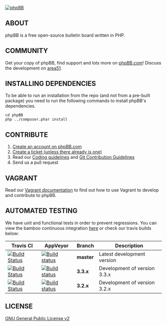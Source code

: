 [![phpBB](https://www.phpbb.com/theme/images/logos/blue/160x52.png)](http://www.phpbb.com)

## ABOUT

phpBB is a free open-source bulletin board written in PHP.

## COMMUNITY

Get your copy of phpBB, find support and lots more on [phpBB.com](http://www.phpbb.com)! Discuss the development on [area51](http://area51.phpbb.com/phpBB/index.php).

## INSTALLING DEPENDENCIES

To be able to run an installation from the repo (and not from a pre-built package) you need to run the following commands to install phpBB's dependencies.

	cd phpBB
	php ../composer.phar install



## CONTRIBUTE

1. [Create an account on phpBB.com](http://www.phpbb.com/community/ucp.php?mode=register)
2. [Create a ticket (unless there already is one)](http://tracker.phpbb.com/secure/CreateIssue!default.jspa)
3. Read our [Coding guidelines](https://area51.phpbb.com/docs/dev/development/coding_guidelines.html) and [Git Contribution Guidelines](https://area51.phpbb.com/docs/dev/development/git.html)
4. Send us a pull request

## VAGRANT

Read our [Vagrant documentation](phpBB/docs/vagrant.md) to find out how to use Vagrant to develop and contribute to phpBB.

## AUTOMATED TESTING

We have unit and functional tests in order to prevent regressions. You can view the bamboo continuous integration [here](https://bamboo.phpbb.com) or check our travis builds below:

Travis CI  | AppVeyor | Branch  | Description
---------- | -------- | ------- | -----------
[![Build Status](https://travis-ci.org/phpbb/phpbb.svg?branch=master)](http://travis-ci.org/phpbb/phpbb) | [![Build status](https://ci.appveyor.com/api/projects/status/8g98ybngd2f3axy1/branch/master?svg=true)](https://ci.appveyor.com/project/phpBB/phpbb/branch/master) | **master** | Latest development version
[![Build Status](https://travis-ci.org/phpbb/phpbb.svg?branch=3.3.x)](http://travis-ci.org/phpbb/phpbb) | [![Build status](https://ci.appveyor.com/api/projects/status/8g98ybngd2f3axy1/branch/3.3.x?svg=true)](https://ci.appveyor.com/project/phpBB/phpbb/branch/3.3.x) | **3.3.x** | Development of version 3.3.x
[![Build Status](https://travis-ci.org/phpbb/phpbb.svg?branch=3.2.x)](http://travis-ci.org/phpbb/phpbb) | [![Build status](https://ci.appveyor.com/api/projects/status/8g98ybngd2f3axy1/branch/3.2.x?svg=true)](https://ci.appveyor.com/project/phpBB/phpbb/branch/3.2.x) | **3.2.x** | Development of version 3.2.x

## LICENSE

[GNU General Public License v2](http://opensource.org/licenses/gpl-2.0.php)
